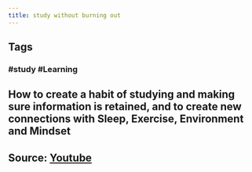 ```yaml
---
title: study without burning out
---
```


## Tags
### #study #Learning
## How to create a habit of studying and making sure information is retained, and to create new connections with Sleep, Exercise, Environment and Mindset
##
## Source: [Youtube](https://youtu.be/FARXrLsBNJY)

